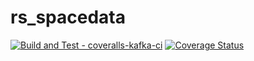 # rs_spacedata

[![Build and Test - coveralls-kafka-ci](https://github.com/LugsoIn2/rs_spacedata/actions/workflows/coveralls-kafka-ci.yml/badge.svg?label=Benutzerdefiniertes)](https://github.com/LugsoIn2/rs_spacedata/actions)
[![Coverage Status](https://coveralls.io/repos/github/LugsoIn2/rs_spacedata/badge.svg?&kill_cache=1)](https://coveralls.io/github/LugsoIn2/rs_spacedata)
